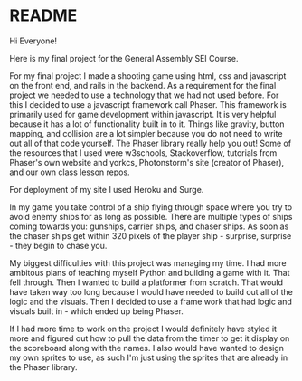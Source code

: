 # README

Hi Everyone!

Here is my final project for the General Assembly SEI Course.

For my final project I made a shooting game using html, css and javascript on the front end, and rails in the backend. As a requirement for the final project we needed to use a technology that we had not used before. For this I decided to use a javascript framework call Phaser. This framework is primarily used for game development within javascript. It is very helpful because it has a lot of functionality built in to it. Things like gravity, button mapping, and collision are a lot simpler because you do not need to write out all of that code yourself. The Phaser library really help you out! Some of the resources that I used were w3schools, Stackoverflow, tutorials from Phaser's own website and yorkcs, Photonstorm's site (creator of Phaser), and our own class lesson repos.

For deployment of my site I used Heroku and Surge.

In my game you take control of a ship flying through space where you try to avoid enemy ships for as long as possible. There are multiple types of ships coming towards you: gunships, carrier ships, and chaser ships. As soon as the chaser ships get within 320 pixels of the player ship - surprise, surprise - they begin to chase you.

My biggest difficulties with this project was managing my time. I had more ambitous plans of teaching myself Python and building a game with it. That fell through. Then I wanted to build a platformer from scratch. That would have taken way too long because I would have needed to build out all of the logic and the visuals. Then I decided to use a frame work that had logic and visuals built in - which ended up being Phaser.

If I had more time to work on the project I would definitely have styled it more and figured out how to pull the data from the timer to get it display on the scoreboard along with the names. I also would have wanted to design my own sprites to use, as such I'm just using the sprites that are already in the Phaser library.

<!-- This README would normally document whatever steps are necessary to get the
application up and running.

Things you may want to cover:

* Ruby version

* System dependencies

* Configuration

* Database creation

* Database initialization

* How to run the test suite

* Services (job queues, cache servers, search engines, etc.)

* Deployment instructions

* ... -->
